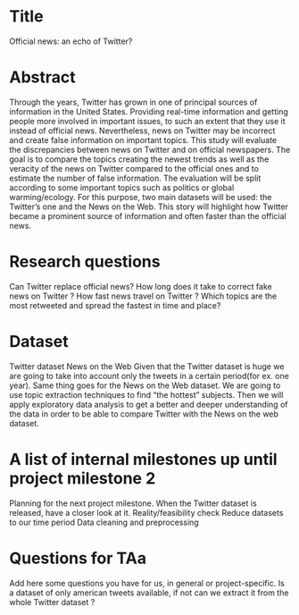 # Title

Official news: an echo of Twitter?

# Abstract

Through the years, Twitter has grown in one of principal sources of information in the United States. Providing real-time information and getting people more involved in important issues, to such an extent that they use it instead of official news. Nevertheless, news on Twitter may be incorrect and create false information on important topics. This study will evaluate the discrepancies between news on Twitter and on official newspapers. The goal is to compare the topics creating the newest trends as well as the veracity of the news on Twitter compared to the official ones and to estimate the number of false information. The evaluation will be split according to some important topics such as politics or global warming/ecology. For this purpose, two main datasets will be used: the Twitter’s one and the News on the Web. This story will highlight how Twitter became a prominent source of information and often faster than the official news.


# Research questions

Can Twitter replace official news?
How long does it take to correct fake news on Twitter ?
How fast news travel on Twitter ?
Which topics are the most retweeted and spread the fastest in time and place?

# Dataset
Twitter dataset
News on the Web
Given that the Twitter dataset is huge we are going to take into account only the tweets in a certain period(for ex. one year). Same thing goes for the News on the Web dataset. We are going to use topic extraction techniques to find “the hottest” subjects. Then we will apply exploratory data analysis to get a better and deeper understanding of the data in order to be able to compare Twitter with the News on the web dataset.

# A list of internal milestones up until project milestone 2
Planning for the next project milestone.
When the Twitter dataset is released, have a closer look at it.
Reality/feasibility check
Reduce datasets to our time period
Data cleaning and preprocessing
# Questions for TAa
Add here some questions you have for us, in general or project-specific.
Is a dataset of only american tweets available, if not can we extract it from the whole Twitter dataset ?
